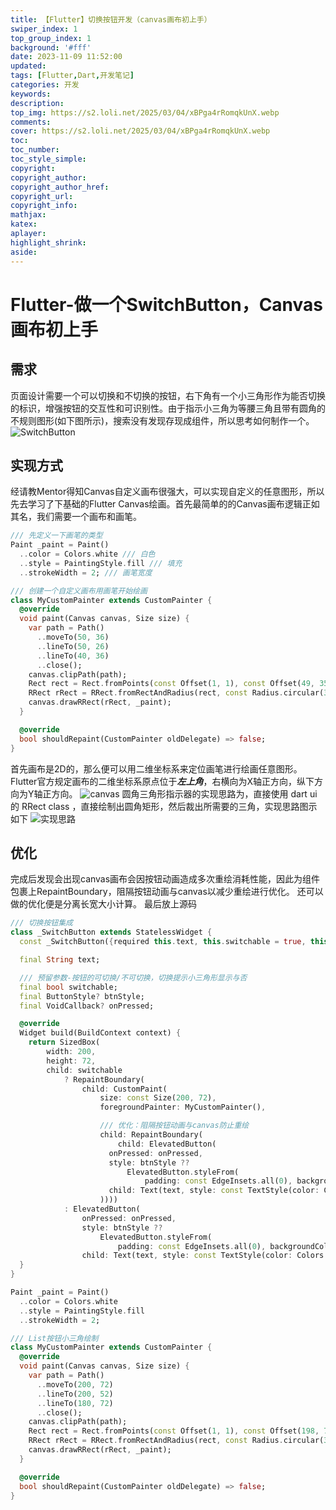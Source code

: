 ```yaml
---
title: 【Flutter】切换按钮开发（canvas画布初上手）
swiper_index: 1
top_group_index: 1
background: '#fff'
date: 2023-11-09 11:52:00
updated:
tags: [Flutter,Dart,开发笔记]
categories: 开发
keywords:
description: 
top_img: https://s2.loli.net/2025/03/04/xBPga4rRomqkUnX.webp
comments:
cover: https://s2.loli.net/2025/03/04/xBPga4rRomqkUnX.webp
toc:
toc_number:
toc_style_simple:
copyright:
copyright_author:
copyright_author_href:
copyright_url:
copyright_info:
mathjax:
katex:
aplayer:
highlight_shrink:
aside:
---
```

# Flutter-做一个SwitchButton，Canvas画布初上手

## 需求

页面设计需要一个可以切换和不切换的按钮，右下角有一个小三角形作为能否切换的标识，增强按钮的交互性和可识别性。由于指示小三角为等腰三角且带有圆角的不规则图形(如下图所示)，搜索没有发现存现成组件，所以思考如何制作一个。
![SwitchButton](https://s2.loli.net/2023/11/10/Xc5rbMJndOIxhqv.png)

## 实现方式

经请教Mentor得知Canvas自定义画布很强大，可以实现自定义的任意图形，所以先去学习了下基础的Flutter Canvas绘画。首先最简单的的Canvas画布逻辑正如其名，我们需要一个画布和画笔。

```dart
/// 先定义一下画笔的类型
Paint _paint = Paint()
  ..color = Colors.white /// 白色
  ..style = PaintingStyle.fill /// 填充
  ..strokeWidth = 2; /// 画笔宽度

/// 创建一个自定义画布用画笔开始绘画
class MyCustomPainter extends CustomPainter {
  @override
  void paint(Canvas canvas, Size size) {
    var path = Path()
      ..moveTo(50, 36)
      ..lineTo(50, 26)
      ..lineTo(40, 36)
      ..close();
    canvas.clipPath(path);
    Rect rect = Rect.fromPoints(const Offset(1, 1), const Offset(49, 35));
    RRect rRect = RRect.fromRectAndRadius(rect, const Radius.circular(3.0));
    canvas.drawRRect(rRect, _paint);
  }

  @override
  bool shouldRepaint(CustomPainter oldDelegate) => false;
}
```

首先画布是2D的，那么便可以用二维坐标系来定位画笔进行绘画任意图形。Flutter官方规定画布的二维坐标系原点位于***左上角***，右横向为X轴正方向，纵下方向为Y轴正方向。
![canvas](https://s2.loli.net/2023/11/10/23VSpw6DyjlnU8u.png)
圆角三角形指示器的实现思路为，直接使用 dart ui 的 RRect class ，直接绘制出圆角矩形，然后裁出所需要的三角，实现思路图示如下
![实现思路](https://s2.loli.net/2023/11/11/UMmBOfgR1TdivSj.png)
## 优化
完成后发现会出现canvas画布会因按钮动画造成多次重绘消耗性能，因此为组件包裹上RepaintBoundary，阻隔按钮动画与canvas以减少重绘进行优化。
还可以做的优化便是分离长宽大小计算。
最后放上源码
```dart
/// 切换按钮集成
class _SwitchButton extends StatelessWidget {
  const _SwitchButton({required this.text, this.switchable = true, this.btnStyle, this.onPressed});

  final String text;

  /// 预留参数-按钮的可切换/不可切换，切换提示小三角形显示与否
  final bool switchable;
  final ButtonStyle? btnStyle;
  final VoidCallback? onPressed;

  @override
  Widget build(BuildContext context) {
    return SizedBox(
        width: 200,
        height: 72,
        child: switchable
            ? RepaintBoundary(
                child: CustomPaint(
                    size: const Size(200, 72),
                    foregroundPainter: MyCustomPainter(),

                    /// 优化：阻隔按钮动画与canvas防止重绘
                    child: RepaintBoundary(
                        child: ElevatedButton(
                      onPressed: onPressed,
                      style: btnStyle ??
                          ElevatedButton.styleFrom(
                              padding: const EdgeInsets.all(0), backgroundColor: Theme.of(context).primaryColor),
                      child: Text(text, style: const TextStyle(color: Colors.white, fontSize: 25)),
                    ))))
            : ElevatedButton(
                onPressed: onPressed,
                style: btnStyle ??
                    ElevatedButton.styleFrom(
                        padding: const EdgeInsets.all(0), backgroundColor: Theme.of(context).primaryColor),
                child: Text(text, style: const TextStyle(color: Colors.white, fontSize: 15))));
  }
}

Paint _paint = Paint()
  ..color = Colors.white
  ..style = PaintingStyle.fill
  ..strokeWidth = 2;

/// List按钮小三角绘制
class MyCustomPainter extends CustomPainter {
  @override
  void paint(Canvas canvas, Size size) {
    var path = Path()
      ..moveTo(200, 72)
      ..lineTo(200, 52)
      ..lineTo(180, 72)
      ..close();
    canvas.clipPath(path);
    Rect rect = Rect.fromPoints(const Offset(1, 1), const Offset(198, 70));
    RRect rRect = RRect.fromRectAndRadius(rect, const Radius.circular(3.0));
    canvas.drawRRect(rRect, _paint);
  }

  @override
  bool shouldRepaint(CustomPainter oldDelegate) => false;
}
```